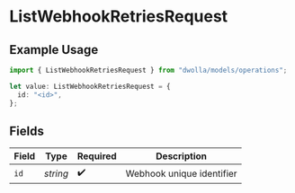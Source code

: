 # ListWebhookRetriesRequest

## Example Usage

```typescript
import { ListWebhookRetriesRequest } from "dwolla/models/operations";

let value: ListWebhookRetriesRequest = {
  id: "<id>",
};
```

## Fields

| Field                     | Type                      | Required                  | Description               |
| ------------------------- | ------------------------- | ------------------------- | ------------------------- |
| `id`                      | *string*                  | :heavy_check_mark:        | Webhook unique identifier |